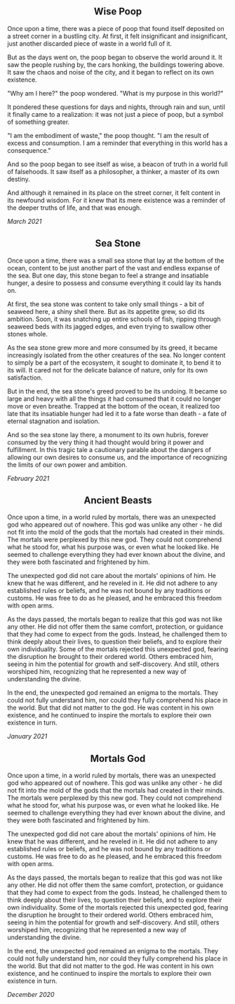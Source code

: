 <div align="center">
  <h2>Wise Poop</h2>
</div>

Once upon a time, there was a piece of poop that found itself deposited on a street corner in a bustling city. At first, it felt insignificant and insignificant, just another discarded piece of waste in a world full of it.

But as the days went on, the poop began to observe the world around it. It saw the people rushing by, the cars honking, the buildings towering above. It saw the chaos and noise of the city, and it began to reflect on its own existence.

"Why am I here?" the poop wondered. "What is my purpose in this world?"

It pondered these questions for days and nights, through rain and sun, until it finally came to a realization: it was not just a piece of poop, but a symbol of something greater.

"I am the embodiment of waste," the poop thought. "I am the result of excess and consumption. I am a reminder that everything in this world has a consequence."

And so the poop began to see itself as wise, a beacon of truth in a world full of falsehoods. It saw itself as a philosopher, a thinker, a master of its own destiny.

And although it remained in its place on the street corner, it felt content in its newfound wisdom. For it knew that its mere existence was a reminder of the deeper truths of life, and that was enough.

*March 2021*

<div align="center">
  <h2>Sea Stone</h2>
</div>

Once upon a time, there was a small sea stone that lay at the bottom of the ocean, content to be just another part of the vast and endless expanse of the sea. But one day, this stone began to feel a strange and insatiable hunger, a desire to possess and consume everything it could lay its hands on.

At first, the sea stone was content to take only small things - a bit of seaweed here, a shiny shell there. But as its appetite grew, so did its ambition. Soon, it was snatching up entire schools of fish, ripping through seaweed beds with its jagged edges, and even trying to swallow other stones whole.

As the sea stone grew more and more consumed by its greed, it became increasingly isolated from the other creatures of the sea. No longer content to simply be a part of the ecosystem, it sought to dominate it, to bend it to its will. It cared not for the delicate balance of nature, only for its own satisfaction.

But in the end, the sea stone's greed proved to be its undoing. It became so large and heavy with all the things it had consumed that it could no longer move or even breathe. Trapped at the bottom of the ocean, it realized too late that its insatiable hunger had led it to a fate worse than death - a fate of eternal stagnation and isolation.

And so the sea stone lay there, a monument to its own hubris, forever consumed by the very thing it had thought would bring it power and fulfillment. In this tragic tale a cautionary parable about the dangers of allowing our own desires to consume us, and the importance of recognizing the limits of our own power and ambition.

*February 2021*

<div align="center">
  <h2>Ancient Beasts</h2>
</div>

Once upon a time, in a world ruled by mortals, there was an unexpected god who appeared out of nowhere. This god was unlike any other - he did not fit into the mold of the gods that the mortals had created in their minds. The mortals were perplexed by this new god. They could not comprehend what he stood for, what his purpose was, or even what he looked like. He seemed to challenge everything they had ever known about the divine, and they were both fascinated and frightened by him.

The unexpected god did not care about the mortals' opinions of him. He knew that he was different, and he reveled in it. He did not adhere to any established rules or beliefs, and he was not bound by any traditions or customs. He was free to do as he pleased, and he embraced this freedom with open arms.

As the days passed, the mortals began to realize that this god was not like any other. He did not offer them the same comfort, protection, or guidance that they had come to expect from the gods. Instead, he challenged them to think deeply about their lives, to question their beliefs, and to explore their own individuality. Some of the mortals rejected this unexpected god, fearing the disruption he brought to their ordered world. Others embraced him, seeing in him the potential for growth and self-discovery. And still, others worshiped him, recognizing that he represented a new way of understanding the divine.

In the end, the unexpected god remained an enigma to the mortals. They could not fully understand him, nor could they fully comprehend his place in the world. But that did not matter to the god. He was content in his own existence, and he continued to inspire the mortals to explore their own existence in turn.

*January 2021*

<div align="center">
  <h2>Mortals God</h2>
</div>

Once upon a time, in a world ruled by mortals, there was an unexpected god who appeared out of nowhere. This god was unlike any other - he did not fit into the mold of the gods that the mortals had created in their minds. The mortals were perplexed by this new god. They could not comprehend what he stood for, what his purpose was, or even what he looked like. He seemed to challenge everything they had ever known about the divine, and they were both fascinated and frightened by him.

The unexpected god did not care about the mortals' opinions of him. He knew that he was different, and he reveled in it. He did not adhere to any established rules or beliefs, and he was not bound by any traditions or customs. He was free to do as he pleased, and he embraced this freedom with open arms.

As the days passed, the mortals began to realize that this god was not like any other. He did not offer them the same comfort, protection, or guidance that they had come to expect from the gods. Instead, he challenged them to think deeply about their lives, to question their beliefs, and to explore their own individuality. Some of the mortals rejected this unexpected god, fearing the disruption he brought to their ordered world. Others embraced him, seeing in him the potential for growth and self-discovery. And still, others worshiped him, recognizing that he represented a new way of understanding the divine.

In the end, the unexpected god remained an enigma to the mortals. They could not fully understand him, nor could they fully comprehend his place in the world. But that did not matter to the god. He was content in his own existence, and he continued to inspire the mortals to explore their own existence in turn.

*December 2020*
